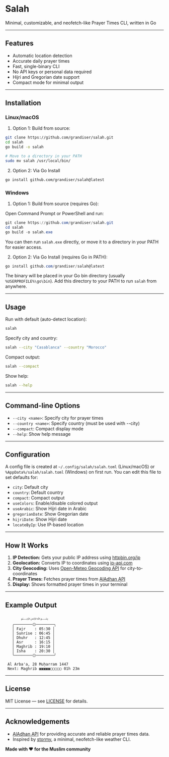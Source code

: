 # Salah

Minimal, customizable, and neofetch-like Prayer Times CLI, written in Go 

---

## Features

- Automatic location detection
- Accurate daily prayer times
- Fast, single-binary CLI
- No API keys or personal data required
- Hijri and Gregorian date support
- Compact mode for minimal output

---

## Installation

### Linux/macOS

1. Option 1: Build from source:

```bash
git clone https://github.com/grandiser/salah.git
cd salah
go build -o salah

# Move to a directory in your PATH
sudo mv salah /usr/local/bin/
```

2. Option 2: Via Go Install

```bash
go install github.com/grandiser/salah@latest
```

### Windows

1. Option 1: Build from source (requires Go):

Open Command Prompt or PowerShell and run:

```powershell
git clone https://github.com/grandiser/salah.git
cd salah
go build -o salah.exe
```

You can then run `salah.exe` directly, or move it to a directory in your PATH for easier access.

2. Option 2: Via Go Install (requires Go in PATH):

```powershell
go install github.com/grandiser/salah@latest
```

The binary will be placed in your Go bin directory (usually `%USERPROFILE%\go\bin`). Add this directory to your PATH to run `salah` from anywhere.

---

## Usage

Run with default (auto-detect location):

```bash
salah
```

Specify city and country:

```bash
salah --city "Casablanca" --country "Morocco"
```

Compact output:

```bash
salah --compact
```

Show help:

```bash
salah --help
```

---

## Command-line Options

- `--city <name>`: Specify city for prayer times
- `--country <name>`: Specify country (must be used with --city)
- `--compact`: Compact display mode
- `--help`: Show help message

---

## Configuration

A config file is created at `~/.config/salah/salah.toml` (Linux/macOS) or `%AppData%/salah/salah.toml` (Windows) on first run. You can edit this file to set defaults for:

- `city`: Default city
- `country`: Default country
- `compact`: Compact output
- `useColors`: Enable/disable colored output
- `useArabic`: Show Hijri date in Arabic
- `gregorianDate`: Show Gregorian date
- `hijriDate`: Show Hijri date
- `locateByIp`: Use IP-based location

---

## How It Works

1. **IP Detection:** Gets your public IP address using [httpbin.org/ip](https://httpbin.org/ip)
2. **Geolocation:** Converts IP to coordinates using [ip-api.com](http://ip-api.com)
3. **City Geocoding:** Uses [Open-Meteo Geocoding API](https://open-meteo.com/) for city-to-coordinates
4. **Prayer Times:** Fetches prayer times from [AlAdhan API](https://aladhan.com/prayer-times-api)
5. **Display:** Shows formatted prayer times in your terminal

---

## Example Output

```
       ﷽   
   ╭────────۞────────╮
   │ Fajr    : 05:30 │
   │ Sunrise : 06:45 │
   │ Dhuhr   : 12:45 │
   │ Asr     : 16:15 │
   │ Maghrib : 19:10 │
   │ Isha    : 20:30 │
   ╰────────۞────────╯

 Al Arba'a, 28 Muḥarram 1447
 Next: Maghrib ▣▣▣▣▣▢▢▢▢▢ 01h 23m
```

---

## License

MIT License — see [LICENSE](LICENSE) for details.

---

## Acknowledgements

- [AlAdhan API](https://aladhan.com/prayer-times-api) for providing accurate and reliable prayer times data.
- Inspired by [stormy](https://github.com/ashish0kumar/stormy), a minimal, neofetch-like weather CLI.

**Made with ❤️ for the Muslim community** 

